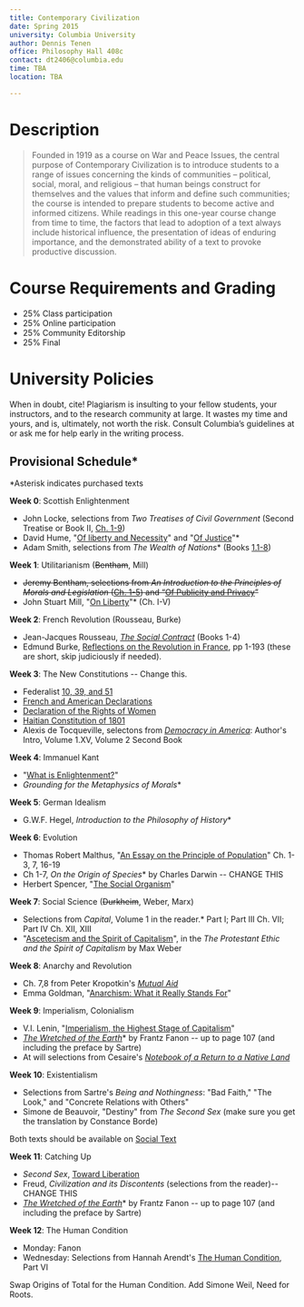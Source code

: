 ```yaml
---
title: Contemporary Civilization
date: Spring 2015
university: Columbia University
author: Dennis Tenen
office: Philosophy Hall 408c
contact: dt2406@columbia.edu
time: TBA
location: TBA

---
```


# Description
> Founded in 1919 as a course on War and Peace Issues, the central purpose of Contemporary Civilization is to introduce students to a range of issues concerning the kinds of communities – political, social, moral, and religious – that human beings construct for themselves and the values that inform and define such communities; the course is intended to prepare students to become active and informed citizens. While readings in this one-year course change from time to time, the factors that lead to adoption of a text always include historical influence, the presentation of ideas of enduring importance, and the demonstrated ability of a text to provoke productive discussion.

# Course Requirements and Grading
- 25% Class participation 
- 25% Online participation
- 25% Community Editorship 
- 25% Final 


# University Policies
When in doubt, cite! Plagiarism is insulting to your fellow students, your instructors, and to the research community at large. It wastes my time and yours, and is, ultimately, not worth the risk. Consult Columbia’s guidelines at or ask me for help early in the writing process. 

## Provisional Schedule\*
\*Asterisk indicates purchased texts

**Week 0**: Scottish Enlightenment
- John Locke, selections from *Two Treatises of Civil Government* (Second Treatise or Book II, [Ch. 1-9](http://oll.libertyfund.org/?option=com_staticxt&staticfile=show.php%3Ftitle=222&chapter=16269&layout=html&Itemid=27))
- David Hume, "[Of liberty and Necessity](http://oll.libertyfund.org/?option=com_staticxt&staticfile=show.php%3Ftitle=342&chapter=55185&layout=html&Itemid=27)" and "[Of Justice](http://oll.libertyfund.org/?option=com_staticxt&staticfile=show.php%3Ftitle=341&chapter=61990&layout=html&Itemid=27)"\*
- Adam Smith, selections from *The Wealth of Nations*\* (Books [1.1-8](http://www.econlib.org/library/Smith/smWN.html))

**Week 1**: Utilitarianism (~~Bentham~~, Mill)
- ~~Jeremy Bentham, selections from *An Introduction to the Principles of Morals and Legislation* ([Ch. 1-5](http://www.econlib.org/library/Bentham/bnthPMLCover.html)) and “[Of Publicity and Privacy](http://oll.libertyfund.org/?option=com_staticxt&staticfile=show.php%3Ftitle=1923&chapter=116124&layout=html&Itemid=27)”~~
- John Stuart Mill, "[On Liberty](http://www.bartleby.com/130/)"\* (Ch. I-V)

**Week 2**: French Revolution (Rousseau, Burke)
- Jean-Jacques Rousseau, *[The Social Contract](http://oll.libertyfund.org/?option=com_staticxt&staticfile=show.php%3Ftitle=638&Itemid=27#toc_list)* (Books 1-4)
- Edmund Burke, [Reflections on the Revolution in France](http://books.google.com/books?id=Go9KAAAAYAAJ), pp 1-193 (these are short, skip judiciously if needed).

**Week 3**: The New Constitutions -- Change this.
- Federalist [10, 39, and 51](http://oll.libertyfund.org/?option=com_staticxt&staticfile=show.php%3Ftitle=788)  
- [French and American Declarations](http://oll.libertyfund.org/?option=com_staticxt&staticfile=show.php?title%3D1176&chapter=104823&layout=html&Itemid=27)
- [Declaration of the Rights of Women](http://www.fordham.edu/halsall/mod/1791degouge1.asp)
- [Haitian Constitution of 1801](https://www.marxists.org/history/haiti/1801/constitution.htm)
- Alexis de Tocqueville, selectons from [*Democracy in America*](http://www.gutenberg.org/ebooks/author/424): Author's Intro, Volume 1.XV, Volume 2 Second Book

**Week 4**: Immanuel Kant
- "[What is Enlightenment?](http://www.columbia.edu/acis/ets/CCREAD/etscc/kant.html)"
- *Grounding for the Metaphysics of Morals*\*

**Week 5**: German Idealism
- G.W.F. Hegel, *Introduction to the Philosophy of History*\*

**Week 6**:  Evolution
- Thomas Robert Malthus, "[An Essay on the Principle of Population](http://www.econlib.org/library/Malthus/malPop.html)" Ch. 1-3, 7, 16-19 
- Ch 1-7, *On the Origin of Species*\* by Charles Darwin -- CHANGE THIS
- Herbert Spencer, "[The Social Organism](http://www.econlib.org/library/LFBooks/Spencer/spnMvS9.html)"

**Week 7**:  Social Science (~~Durkheim~~, Weber, Marx)  
- Selections from *Capital*, Volume 1 in the reader.\* Part I; Part III Ch. VII; Part IV Ch. XII, XIII
- "[Ascetecism and the Spirit of Capitalism](http://www.marxists.org/reference/archive/weber/protestant-ethic/ch05.htm)", in the *The Protestant Ethic and the Spirit of Capitalism* by Max Weber

**Week 8**:  Anarchy and Revolution
- Ch. 7,8 from Peter Kropotkin's *[Mutual Aid](http://www.marxists.org/reference/archive/kropotkin-peter/1902/mutual-aid/)*
- Emma Goldman, "[Anarchism: What it Really Stands For](http://ucblibrary3.berkeley.edu/goldman/Writings/Anarchism/anarchism.html)"  

**Week 9**: Imperialism, Colonialism
- V.I. Lenin, "[Imperialism, the Highest Stage of Capitalism](http://www.marxists.org/archive/lenin/works/1916/imp-hsc/)"  
- *[The Wretched of the Earth](http://thebaluch.com/documents/0802150837%20-%20FRANTZ%20FANON%20-%20The%20Wretched%20of%20the%20Earth.pdf)*\* by Frantz Fanon -- up to page 107 (and including the preface by Sartre)
- At will selections from Cesaire's *[Notebook of a Return to a Native Land](https://www.humanities.uci.edu/critical/Cesaire_Return_Native_Land.pdf)*  

**Week 10**: Existentialism
- Selections from Sartre's *Being and Nothingness*: "Bad Faith," "The Look," and "Concrete Relations with Others"  
- Simone de Beauvoir, "Destiny" from *The Second Sex* (make sure you get the translation by Constance Borde)  

Both texts should be available on [Social Text](http://www.livemargin.com/socialbook/client/reader.html#groupId=53407949e4b03d9771cfe0d7&bookId=53323b54e4b03dd4ade38bc7&mode=group&chunk=1&offset=201)  

**Week 11**: Catching Up
- *Second Sex*, [Toward Liberation](https://courseworks.columbia.edu/access/content/group/COCIC1102_021_2014_1/Simone_de_Beauvoir_The_Second_Sex__1956.pdf)  
- Freud, *Civilization and its Discontents* (selections from the reader)--CHANGE THIS
- *[The Wretched of the Earth](http://thebaluch.com/documents/0802150837%20-%20FRANTZ%20FANON%20-%20The%20Wretched%20of%20the%20Earth.pdf)*\* by Frantz Fanon -- up to page 107 (and including the preface by Sartre)

**Week 12**: The Human Condition
- Monday: Fanon
- Wednesday: Selections from Hannah Arendt's [The Human Condition](https://courseworks.columbia.edu/access/content/group/COCIC1102_021_2014_1/Arendt_The_Human_Condition_1958.pdf), Part VI


Swap Origins of Total for the Human Condition. Add Simone Weil, Need for Roots.

